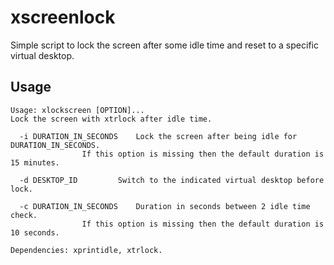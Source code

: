 # xscreenlock

Simple script to lock the screen after some idle time and reset to a specific virtual desktop.

## Usage

~~~
Usage: xlockscreen [OPTION]...
Lock the screen with xtrlock after idle time.

  -i DURATION_IN_SECONDS	Lock the screen after being idle for DURATION_IN_SECONDS.
				If this option is missing then the default duration is 15 minutes.

  -d DESKTOP_ID			Switch to the indicated virtual desktop before lock.

  -c DURATION_IN_SECONDS	Duration in seconds between 2 idle time check.
				If this option is missing then the default duration is 10 seconds.

Dependencies: xprintidle, xtrlock.
~~~
